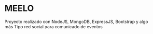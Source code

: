 # MEELO

Proyecto realizado con NodeJS, MongoDB, ExpressJS, Bootstrap y algo más
Tipo red social para comunicado de eventos 
